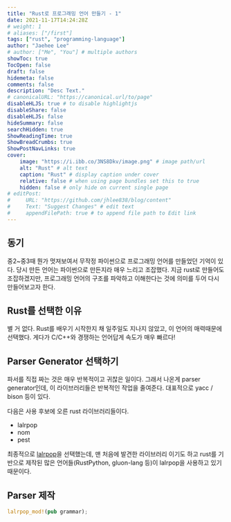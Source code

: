 ```yaml
---
title: "Rust로 프로그래밍 언어 만들기 - 1"
date: 2021-11-17T14:24:28Z
# weight: 1
# aliases: ["/first"]
tags: ["rust", "programming-language"]
author: "Jaehee Lee"
# author: ["Me", "You"] # multiple authors
showToc: true
TocOpen: false
draft: false
hidemeta: false
comments: false
description: "Desc Text."
# canonicalURL: "https://canonical.url/to/page"
disableHLJS: true # to disable highlightjs
disableShare: false
disableHLJS: false
hideSummary: false
searchHidden: true
ShowReadingTime: true
ShowBreadCrumbs: true
ShowPostNavLinks: true
cover:
    image: "https://i.ibb.co/3NS8Dkv/image.png" # image path/url
    alt: "Rust" # alt text
    caption: "Rust" # display caption under cover
    relative: false # when using page bundles set this to true
    hidden: false # only hide on current single page
# editPost:
#     URL: "https://github.com/jhlee838/blog/content"
#     Text: "Suggest Changes" # edit text
#     appendFilePath: true # to append file path to Edit link
---
```


## 동기
중2~중3때 뭔가 멋져보여서 무작정 파이썬으로 프로그래밍 언어를 만들었던 기억이 있다. 당시 만든 언어는 파이썬으로 만든지라 매우 느리고 조잡했다.
지금 rust로 만들어도 조잡하겠지만, 프로그래밍 언어의 구조를 파악하고 이해한다는 것에 의미를 두어 다시 만들어보고자 한다.

## Rust를 선택한 이유
별 거 없다. Rust를 배우기 시작한지 채 일주일도 지나지 않았고, 이 언어의 매력때문에 선택했다.
게다가 C/C++와 경쟁하는 언어답게 속도가 매우 빠르다!


## Parser Generator 선택하기
파서를 직접 짜는 것은 매우 반복적이고 귀찮은 일이다. 그래서 나온게 parser generator인데, 이 라이브러리들은 반복적인 작업을 줄여준다. 대표적으로 yacc / bison 등이 있다.

다음은 사용 후보에 오른 rust 라이브러리들이다.
* lalrpop
* nom
* pest

최종적으로 [lalrpop](https://crates.io/crates/lalrpop)을 선택했는데, 맨 처음에 발견한 라이브러리 이기도 하고 rust를 기반으로 제작된 많은 언어들(RustPython, gluon-lang 등)이 lalrpop을 사용하고 있기 때문이다.


## Parser 제작
```rust
lalrpop_mod!(pub grammar);
```